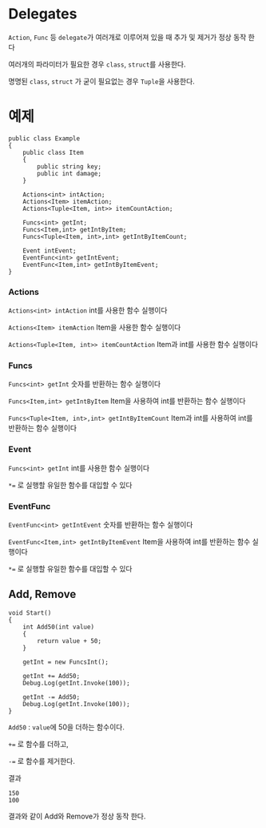 # Delegates

`Action`, `Func` 등 `delegate`가 여러개로 이루어져 있을 때 추가 및 제거가 정상 동작 한다

여러개의 파라미터가 필요한 경우 `class`, `struct`를 사용한다.

명명된 `class`, `struct` 가 굳이 필요없는 경우 `Tuple`을 사용한다.

# 예제

```
public class Example
{
	public class Item
	{
		public string key;
		public int damage;
	}

	Actions<int> intAction;
	Actions<Item> itemAction;
	Actions<Tuple<Item, int>> itemCountAction;

	Funcs<int> getInt;
	Funcs<Item,int> getIntByItem;
	Funcs<Tuple<Item, int>,int> getIntByItemCount;
	
	Event intEvent;
	EventFunc<int> getIntEvent;
	EventFunc<Item,int> getIntByItemEvent;
}
```

### Actions
`Actions<int> intAction` int를 사용한 함수 실행이다

`Actions<Item> itemAction` Item을 사용한 함수 실행이다

`Actions<Tuple<Item, int>> itemCountAction` Item과 int를 사용한 함수 실행이다

### Funcs
`Funcs<int> getInt` 숫자를 반환하는 함수 실행이다

`Funcs<Item,int> getIntByItem` Item을 사용하여 int를 반환하는 함수 실행이다

`Funcs<Tuple<Item, int>,int> getIntByItemCount` Item과 int를 사용하여 int를 반환하는 함수 실행이다

### Event
`Funcs<int> getInt` int를 사용한 함수 실행이다

`*=` 로 실행할 유일한 함수를 대입할 수 있다

### EventFunc
`EventFunc<int> getIntEvent` 숫자를 반환하는 함수 실행이다

`EventFunc<Item,int> getIntByItemEvent` Item을 사용하여 int를 반환하는 함수 실행이다

`*=` 로 실행할 유일한 함수를 대입할 수 있다


## Add, Remove

```
void Start()
{
	int Add50(int value)
	{
		return value + 50;
	}

	getInt = new FuncsInt();

	getInt += Add50;
	Debug.Log(getInt.Invoke(100));

	getInt -= Add50;
	Debug.Log(getInt.Invoke(100));
}
```

`Add50` : `value`에 50을 더하는 함수이다.

`+=` 로 함수를 더하고,

`-=` 로 함수를 제거한다.

결과
```
150
100
```

결과와 같이 Add와 Remove가 정상 동작 한다.
